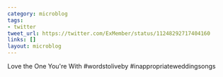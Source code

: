 ```yaml
---
category: microblog
tags:
- twitter
tweet_url: https://twitter.com/ExMember/status/11248292717404160
links: []
layout: microblog
---
```

Love the One You're With #wordstoliveby #inappropriateweddingsongs
